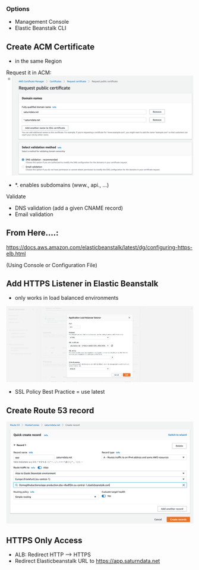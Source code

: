 ### Options
- Management Console
- Elastic Beanstalk CLI

## Create ACM Certificate
- in the same Region

Request it in ACM:
![alt](img/cert-req.png)
- *. enables subdomains (www., api., ...)

Validate
- DNS validation (add a given CNAME record)
- Email validation

## From Here....:
https://docs.aws.amazon.com/elasticbeanstalk/latest/dg/configuring-https-elb.html

(Using Console or Configuration File)

## Add HTTPS Listener in Elastic Beanstalk
- only works in load balanced environments

![alt](img/create-https-listener.png)
- SSL Policy Best Practice = use latest

## Create Route 53 record

![alt](img/create-alias-record.png)

## HTTPS Only Access
- ALB: Redirect HTTP --> HTTPS
- Redirect Elasticbeanstalk URL to https://app.saturndata.net
